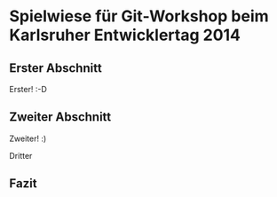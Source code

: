 # Spielwiese für Git-Workshop beim Karlsruher Entwicklertag 2014

## Erster Abschnitt
Erster! :-D


## Zweiter Abschnitt

Zweiter! :)

Dritter


## Fazit


